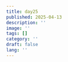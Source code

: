 ```yaml
---
title: day25
published: 2025-04-13
description: ''
image: ''
tags: []
category: ''
draft: false 
lang: ''
---
```

